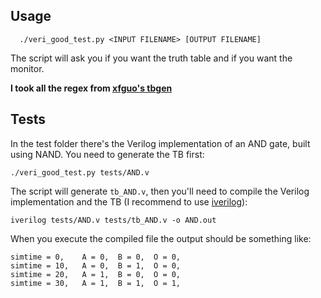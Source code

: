 
## Usage

```
  ./veri_good_test.py <INPUT FILENAME> [OUTPUT FILENAME]
```
The script will ask you if you want the truth table and if you want the monitor.

**I took all the regex from [xfguo's tbgen](https://github.com/xfguo/tbgen/blob/master/tbgen.py)**
## Tests
In the test folder there's the Verilog implementation of an AND gate, built using NAND. 
You need to generate the TB first:

```
./veri_good_test.py tests/AND.v
```
The script will generate `tb_AND.v`, 
then you'll need to compile the Verilog implementation and the TB (I recommend to use [iverilog](https://github.com/steveicarus/iverilog)):

```
iverilog tests/AND.v tests/tb_AND.v -o AND.out
```


When you execute the compiled file the output should be something like:
```
simtime = 0,    A = 0,  B = 0,  O = 0,
simtime = 10,   A = 0,  B = 1,  O = 0,
simtime = 20,   A = 1,  B = 0,  O = 0,
simtime = 30,   A = 1,  B = 1,  O = 1,
```
